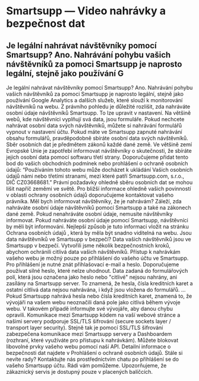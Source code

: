 # Smartsupp — Video nahrávky a bezpečnost dat
## Je legální nahrávat návštěvníky pomocí Smartsupp? Ano. Nahrávání pohybu vašich návštěvníků za pomoci Smartsupp je naprosto legální, stejně jako používání G
Je legální nahrávat návštěvníky pomocí Smartsupp?
Ano. Nahrávání pohybu vašich návštěvníků za pomoci Smartsupp je naprosto legální, stejně jako používání Google Analytics a dalších služeb, které slouží k monitorování návštěvníků na webu.
Z právního pohledu je důležité rozlišit, zda nahráváte osobní údaje návštěvníků Smartsupp. To lze upravit v nastavení. Na většině webů, kde návštěvníci vyplňují svá data, jsou formuláře. Pokud nechcete nahrávat osobní data svých návštěvníků, můžete si nahrávání formulářů vypnout v nastavení účtu.
Pokud máte ve Smartsupp zapnuté nahrávání obsahu formulářů, pravděpodobně sbíráte osobní data svých návštěvníků. Sběr osobních dat je předmětem zákonů každé dané země. Ve většině zemí Evropské Unie je zapotřebí informovat návštěvníky o skutečnosti, že sbíráte jejich osobní data pomocí softwaru třetí strany. Doporučujeme přidat tento bod do vašich obchodních podmínek nebo prohlášení o ochraně osobních údajů: “Používáním tohoto webu může docházet k ukládání Vašich osobních údajů námi nebo třetími stranami, mezi které patří Smartsupp.com, s.r.o., DIČ CZ03668681.”
Právní požadavky ohledně sběru osobních dat se mohou lišit napříč zeměmi ve světě. Pro bližší informace ohledně vašich povinností v oblasti ochrany osobních údajů doporučujeme kontaktovat vašeho právníka.
Měl bych informovat návštěvníky, že je nahrávám?
Záleží, zda nahráváte osobní údaje návštěvníků pomocí Smartsupp a také na zákonech dané země. Pokud nenahráváte osobní údaje, nemusíte návštěvníky informovat. Pokud nahráváte osobní údaje pomocí Smartsupp, návštěvníci by měli být informováni. Nejlepší způsob je tuto informaci vložit na stránku Ochrana osobních údajů , která by měla být snadno viditelná na webu.
Jsou data návštěvníků ve Smartsupp v bezpečí?
Data vašich návštěvníků jsou ve Smartsupp v bezpečí. Vytvořili jsme několik bezpečnostních kroků, abychom ochránili citlivá data vašich návštěvníků.
Přístup k nahrávkám vašeho webu je možný pouze po přihlášení do vašeho účtu ve Smartsupp. Pro přihlášení je nutné znát přihlašovací e-mail a heslo. Doporučujeme používat silné heslo, které nelze uhodnout.
Data zadaná do formulářových polí, která jsou označena jako heslo nebo "citlivé" nejsou nahrány, ani zasílány na Smartsupp server. To znamená, že hesla, čísla kreditních karet a ostatní citlivá data nejsou nahrávána, i když jsou vložena do formulářů. ... Pokud Smartsupp nahrává hesla nebo čísla kreditních karet, znamená to, že vývojáři na vašem webu neoznačili daná pole jako citlivá během vývoje webu. V takovém případě informujte své vývojáře, aby danou chybu opravili.
Komunikace mezi Smartsupp kódem na vaší webové stránce a našimi servery podporuje SSL/TLS šifrování (secure sockets layer / transport layer security). Stejně tak je pomocí SSL/TLS šifrování zabezpečena komunikace mezi Smartsupp servery a Dashboardem (rozhraní, které využíváte pro přístupu k nahrávkám).
Můžete blokovat libovolné prvky vašeho webu pomocí naší API.
Detailní informace o bezpečnosti dat najdete v Prohlášení o ochraně osobních údajů.
Stále si nevíte rady? Kontaktujte nás prostřednictvím chatu po přihlášení se do vašeho Smartsupp účtu. Rádi vám pomůžeme. Upozorňujeme, že zákaznický servis je dostupný pouze v placených balíčcích.

